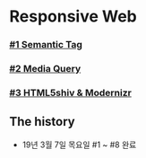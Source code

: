 # Responsive Web

### [#1 Semantic Tag](document/Responsive_01.md)

### [#2 Media Query](document/Responsive_02.md)

### [#3 HTML5shiv & Modernizr](document/Responsive_08.md)

## The history

- 19년 3월 7일 목요일 #1 ~ #8 완료

